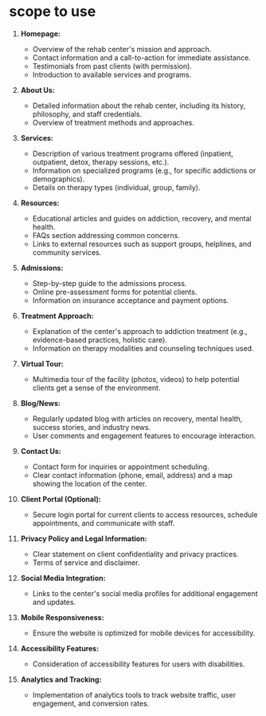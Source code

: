 # scope to use

1. **Homepage:**
   - Overview of the rehab center's mission and approach.
   - Contact information and a call-to-action for immediate assistance.
   - Testimonials from past clients (with permission).
   - Introduction to available services and programs.

2. **About Us:**
   - Detailed information about the rehab center, including its history, philosophy, and staff credentials.
   - Overview of treatment methods and approaches.

3. **Services:**
   - Description of various treatment programs offered (inpatient, outpatient, detox, therapy sessions, etc.).
   - Information on specialized programs (e.g., for specific addictions or demographics).
   - Details on therapy types (individual, group, family).

4. **Resources:**
   - Educational articles and guides on addiction, recovery, and mental health.
   - FAQs section addressing common concerns.
   - Links to external resources such as support groups, helplines, and community services.

5. **Admissions:**
   - Step-by-step guide to the admissions process.
   - Online pre-assessment forms for potential clients.
   - Information on insurance acceptance and payment options.

6. **Treatment Approach:**
   - Explanation of the center's approach to addiction treatment (e.g., evidence-based practices, holistic care).
   - Information on therapy modalities and counseling techniques used.

7. **Virtual Tour:**
   - Multimedia tour of the facility (photos, videos) to help potential clients get a sense of the environment.

8. **Blog/News:**
   - Regularly updated blog with articles on recovery, mental health, success stories, and industry news.
   - User comments and engagement features to encourage interaction.

9. **Contact Us:**
   - Contact form for inquiries or appointment scheduling.
   - Clear contact information (phone, email, address) and a map showing the location of the center.

10. **Client Portal (Optional):**
    - Secure login portal for current clients to access resources, schedule appointments, and communicate with staff.

11. **Privacy Policy and Legal Information:**
    - Clear statement on client confidentiality and privacy practices.
    - Terms of service and disclaimer.

12. **Social Media Integration:**
    - Links to the center's social media profiles for additional engagement and updates.

13. **Mobile Responsiveness:**
    - Ensure the website is optimized for mobile devices for accessibility.

14. **Accessibility Features:**
    - Consideration of accessibility features for users with disabilities.

15. **Analytics and Tracking:**
    - Implementation of analytics tools to track website traffic, user engagement, and conversion rates.
